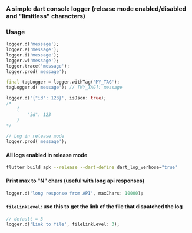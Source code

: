 ### A simple dart console logger (release mode enabled/disabled and "limitless" characters)
  
### Usage
```dart
logger.d('message');
logger.e('message');
logger.i('message');
logger.w('message');
logger.trace('message');
logger.prod('message');
```

```dart
final tagLogger = logger.withTag('MY_TAG');
tagLogger.d('message'); // [MY_TAG]: message
```

```dart
logger.d('{"id": 123}', isJson: true); 
/*
    {
        "id": 123 
    }
*/
```

```dart
// Log in release mode
logger.prod('message');
```

#### All logs enabled in release mode
```bash
flutter build apk --release --dart-define dart_log_verbose="true"
```

#### Print max to "N" chars (useful with long api responses)
```dart
logger.d('long response from API', maxChars: 10000);
```

#### `fileLinkLevel`: use this to get the link of the file that dispatched the log
```dart
// default = 3
logger.d('Link to file', fileLinkLevel: 3);
```